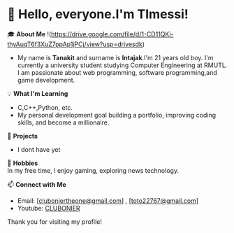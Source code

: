 # 👋 Hello, everyone.I'm TImessi!  

🎓 **About Me**
!(https://drive.google.com/file/d/1-CD11QKi-thyAuqT6f3XuZ7ppAp1jPCj/view?usp=drivesdk)
- My name is **Tanakit** and surname is **Intajak**.I'm 21 years old boy.
I'm currently a university student studying Computer Engineering at RMUTL. I am passionate about web programming, software programming,and  game development.  

💡 **What I'm Learning**  
- C,C++,Python, etc.
- My personal development goal building a portfolio, improving coding skills, and become a millionaire.

🔭 **Projects**  
- I dont have yet

🌱 **Hobbies**  
In my free time, I enjoy gaming, exploring news technology.

📫 **Connect with Me**  
- Email: [cluboniertheone@gmail.com] , [toto22767@gmail.com]
- Youtube: [CLUBONIER](https://youtube.com/@clubonier)

Thank you for visiting my profile!